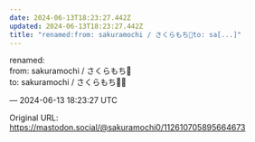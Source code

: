 ```yaml
---
date: 2024-06-13T18:23:27.442Z
updated: 2024-06-13T18:23:27.442Z
title: "renamed:from: sakuramochi / さくらもち🌸to: sa[...]"
---
```


<p>renamed:<br />from: sakuramochi / さくらもち🌸<br />to: sakuramochi / さくらもち🌸🌱</p>

&mdash; 2024-06-13 18:23:27 UTC

Original URL: https://mastodon.social/@sakuramochi0/112610705895664673
